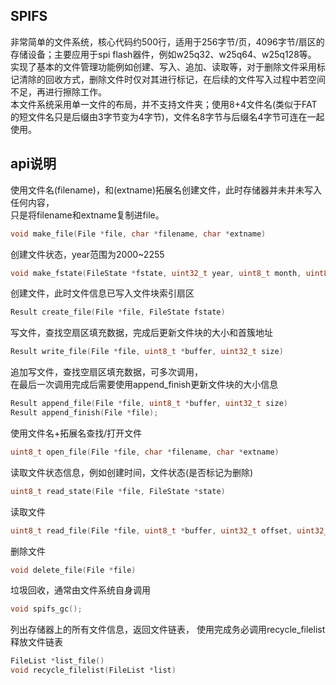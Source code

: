 ## SPIFS
非常简单的文件系统，核心代码约500行，适用于256字节/页，4096字节/扇区的存储设备；主要应用于spi flash器件，例如w25q32、w25q64、w25q128等。  
实现了基本的文件管理功能例如创建、写入、追加、读取等，对于删除文件采用标记清除的回收方式，删除文件时仅对其进行标记，在后续的文件写入过程中若空间不足，再进行擦除工作。  
本文件系统采用单一文件的布局，并不支持文件夹；使用8+4文件名(类似于FAT的短文件名只是后缀由3字节变为4字节)，文件名8字节与后缀名4字节可连在一起使用。

## api说明
使用文件名(filename)，和(extname)拓展名创建文件，此时存储器并未并未写入任何内容，  
只是将filename和extname复制进file。
```c
void make_file(File *file, char *filename, char *extname)
```

创建文件状态，year范围为2000~2255
```c
void make_fstate(FileState *fstate, uint32_t year, uint8_t month, uint8_t day)
```

创建文件，此时文件信息已写入文件块索引扇区
```c
Result create_file(File *file, FileState fstate)
```

写文件，查找空扇区填充数据，完成后更新文件块的大小和首簇地址
```c
Result write_file(File *file, uint8_t *buffer, uint32_t size)
```

追加写文件，查找空扇区填充数据，可多次调用，  
在最后一次调用完成后需要使用append_finish更新文件块的大小信息
```c
Result append_file(File *file, uint8_t *buffer, uint32_t size)
Result append_finish(File *file);
```

使用文件名+拓展名查找/打开文件
```c
uint8_t open_file(File *file, char *filename, char *extname)
```

读取文件状态信息，例如创建时间，文件状态(是否标记为删除)
```c
uint8_t read_state(File *file, FileState *state)
```

读取文件
```c
uint8_t read_file(File *file, uint8_t *buffer, uint32_t offset, uint32_t size)
```

删除文件
```c
void delete_file(File *file)
```

垃圾回收，通常由文件系统自身调用
```c
void spifs_gc();
```

列出存储器上的所有文件信息，返回文件链表，
使用完成务必调用recycle_filelist释放文件链表
```c
FileList *list_file()
void recycle_filelist(FileList *list)
```

